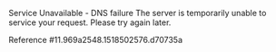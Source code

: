 Service Unavailable - DNS failure The server is temporarily unable to service your request. Please try again later.

Reference #11.969a2548.1518502576.d70735a